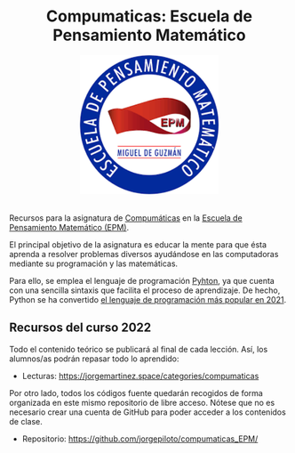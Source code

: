 <h1 align="center">Compumaticas: Escuela de Pensamiento Matemático</h1>

<div align="center">
<img width=250px src="https://github.com/jorgepiloto/compumaticas_EPM/blob/main/_static/logo.png"/>
</div>
<br>

Recursos para la asignatura de
[Compumáticas](https://www.pensamientomatematico.es/cursos/compumaticas/) en la
[Escuela de Pensamiento Matemático
(EPM)](https://www.pensamientomatematico.es/).

El principal objetivo de la asignatura es educar la mente para que ésta aprenda
a resolver problemas diversos ayudándose en las computadoras mediante su
programación y las matemáticas. 

Para ello, se emplea el lenguaje de programación [Pyhton](https://python.org/),
ya que cuenta con una sencilla sintaxis que facilita el proceso de aprendizaje.
De hecho, Python se ha convertido [el lenguaje de programación más popular en
2021](https://www.tiobe.com/tiobe-index/).


## Recursos del curso 2022

Todo el contenido teórico se publicará al final de cada lección. Así, los
alumnos/as podrán repasar todo lo aprendido:

* Lecturas: https://jorgemartinez.space/categories/compumaticas

Por otro lado, todos los códigos fuente quedarán recogidos de forma organizada
en este mismo repositorio de libre acceso. Nótese que no es necesario crear una
cuenta de GitHub para poder acceder a los contenidos de clase.

* Repositorio: https://github.com/jorgepiloto/compumaticas_EPM/
